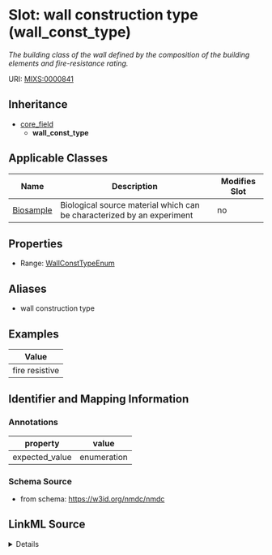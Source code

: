 # Slot: wall construction type (wall_const_type)


_The building class of the wall defined by the composition of the building elements and fire-resistance rating._



URI: [MIXS:0000841](https://w3id.org/mixs/0000841)




## Inheritance

* [core_field](core_field.md)
    * **wall_const_type**





## Applicable Classes

| Name | Description | Modifies Slot |
| --- | --- | --- |
[Biosample](Biosample.md) | Biological source material which can be characterized by an experiment |  no  |







## Properties

* Range: [WallConstTypeEnum](WallConstTypeEnum.md)



## Aliases


* wall construction type




## Examples

| Value |
| --- |
| fire resistive |

## Identifier and Mapping Information





### Annotations

| property | value |
| --- | --- |
| expected_value | enumeration || occurrence | 1 |



### Schema Source


* from schema: https://w3id.org/nmdc/nmdc




## LinkML Source

<details>
```yaml
name: wall_const_type
annotations:
  expected_value:
    tag: expected_value
    value: enumeration
  occurrence:
    tag: occurrence
    value: '1'
description: The building class of the wall defined by the composition of the building
  elements and fire-resistance rating.
title: wall construction type
examples:
- value: fire resistive
from_schema: https://w3id.org/nmdc/nmdc
aliases:
- wall construction type
rank: 1000
is_a: core field
slot_uri: MIXS:0000841
multivalued: false
alias: wall_const_type
domain_of:
- Biosample
range: wall_const_type_enum

```
</details>